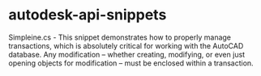 # autodesk-api-snippets

Simpleine.cs - This snippet demonstrates how to properly manage transactions, which is absolutely critical for working with the AutoCAD database. Any modification – whether creating, modifying, or even just opening objects for modification – must be enclosed within a transaction.

